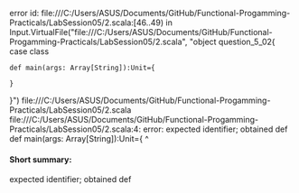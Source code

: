 error id: file:///C:/Users/ASUS/Documents/GitHub/Functional-Progamming-Practicals/LabSession05/2.scala:[46..49) in Input.VirtualFile("file:///C:/Users/ASUS/Documents/GitHub/Functional-Progamming-Practicals/LabSession05/2.scala", "object question_5_02{
    case class 

    def main(args: Array[String]):Unit={
        
    }
}")
file:///C:/Users/ASUS/Documents/GitHub/Functional-Progamming-Practicals/LabSession05/2.scala
file:///C:/Users/ASUS/Documents/GitHub/Functional-Progamming-Practicals/LabSession05/2.scala:4: error: expected identifier; obtained def
    def main(args: Array[String]):Unit={
    ^
#### Short summary: 

expected identifier; obtained def